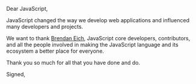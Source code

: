 Dear JavaScript,

JavaScript changed the way we develop web applications and influenced many developers and projects.

We want to thank [Brendan Eich](@BrendanEich), JavaScript core developers, contributors, and all the people involved in making the JavaScript language and its ecosystem a better place for everyone.

Thank you so much for all that you have done and do.

Signed,
